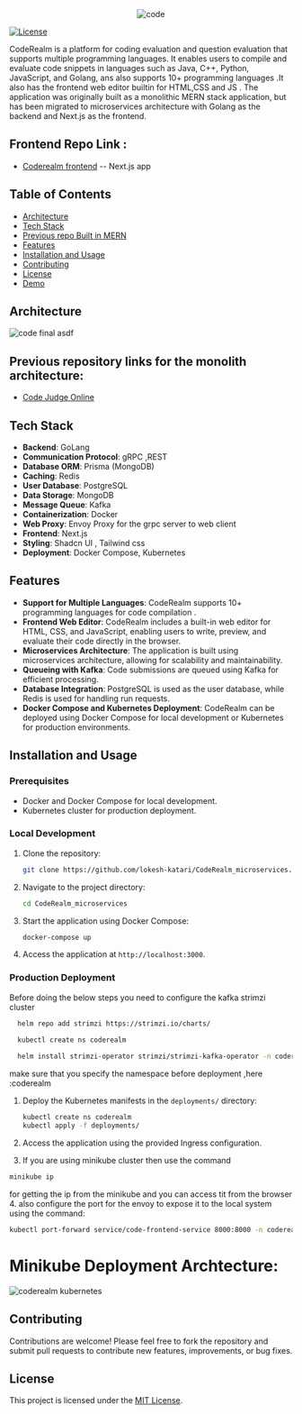<div align="center">
  <img src="https://github.com/lokesh-katari/CodeRealm_microservices/assets/111894942/ec05afd6-43b1-49c0-bb6c-ffb2e7e53d8c" alt="code" />
</div>

[![License](https://img.shields.io/badge/license-MIT-blue.svg)](https://opensource.org/licenses/MIT)

CodeRealm is a platform for coding evaluation and question evaluation that supports multiple programming languages. It enables users to compile and evaluate code snippets in languages such as Java, C++, Python, JavaScript, and Golang, ans also supports 10+ programming languages .It also has the frontend web editor builtin for HTML,CSS and JS . The application was originally built as a monolithic MERN stack application, but has been migrated to microservices architecture with Golang as the backend and Next.js as the frontend.
## Frontend Repo Link :
 - [Coderealm frontend](https://github.com/lokesh-katari/coderealm_frontend)  -- Next.js app

## Table of Contents

- [Architecture](#rchitecture)
- [Tech Stack](#tech-stack)
- [Previous repo Built in MERN](Previous-repository-links-for-the-monolith-architecture)
- [Features](#features)
- [Installation and Usage](#installation-and-usage)
- [Contributing](#contributing)
- [License](#license)
- [Demo](#Project-Demo-ideo)


## Architecture
![code final asdf](https://github.com/lokesh-katari/CodeRealm_microservices/assets/111894942/793cb4f8-2f63-4219-a285-e4113e4af6a3)

## Previous repository links for the monolith architecture:
 - [Code Judge Online](https://github.com/lokesh-katari/Code-judge-Online)

## Tech Stack

- **Backend**: GoLang
- **Communication Protocol**: gRPC ,REST
- **Database ORM**: Prisma (MongoDB)
- **Caching**: Redis
- **User Database**: PostgreSQL
- **Data Storage**: MongoDB
- **Message Queue**: Kafka
- **Containerization**: Docker
- **Web Proxy**: Envoy Proxy for the grpc server to web client
- **Frontend**: Next.js
- **Styling**: Shadcn UI , Tailwind css
- **Deployment**: Docker Compose, Kubernetes


## Features

- **Support for Multiple Languages**: CodeRealm supports 10+ programming languages for code compilation .
- **Frontend Web Editor**: CodeRealm includes a built-in web editor for HTML, CSS, and JavaScript, enabling users to write, preview, and evaluate their code directly in the browser.
- **Microservices Architecture**: The application is built using microservices architecture, allowing for scalability and maintainability.
- **Queueing with Kafka**: Code submissions are queued using Kafka for efficient processing.
- **Database Integration**: PostgreSQL is used as the user database, while Redis is used for handling run requests.
- **Docker Compose and Kubernetes Deployment**: CodeRealm can be deployed using Docker Compose for local development or Kubernetes for production environments.

## Installation and Usage

### Prerequisites

- Docker and Docker Compose for local development.
- Kubernetes cluster for production deployment.


### Local Development

1. Clone the repository:

   ```bash
   git clone https://github.com/lokesh-katari/CodeRealm_microservices.git
   ```

2. Navigate to the project directory:

   ```bash
   cd CodeRealm_microservices
   ```

3. Start the application using Docker Compose:

   ```bash
   docker-compose up
   ```

4. Access the application at `http://localhost:3000`.

### Production Deployment
Before doing the below steps you need to configure the kafka strimzi cluster
  ```bash
    helm repo add strimzi https://strimzi.io/charts/

    kubectl create ns coderealm
    
    helm install strimzi-operator strimzi/strimzi-kafka-operator -n coderealm
  ```
make sure that you specify the namespace before deployment ,here :coderealm

1. Deploy the Kubernetes manifests in the `deployments/` directory:


   ```bash
   kubectl create ns coderealm 
   kubectl apply -f deployments/
   ```

2. Access the application using the provided Ingress configuration.
3. If you are using minikube cluster then use the command
  ```bash
  minikube ip
  ```
  for getting the ip from the minikube and you can access tit from the browser
4. also configure the port for the envoy to expose it to the local system using the command:
  ```bash
  kubectl port-forward service/code-frontend-service 8000:8000 -n coderealm

  ```
# Minikube Deployment Archtecture:

![coderealm kubernetes](https://github.com/lokesh-katari/CodeRealm_microservices/assets/111894942/6073e1a4-dbb0-452a-bfe6-c0aef4d22708)

## Contributing

Contributions are welcome! Please feel free to fork the repository and submit pull requests to contribute new features, improvements, or bug fixes.

## License

This project is licensed under the [MIT License](LICENSE).
